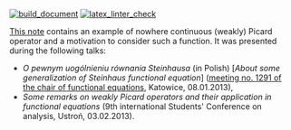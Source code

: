 [![build_document](https://github.com/vil02/nowhere_continuous_wpo/actions/workflows/build_document.yml/badge.svg)](https://github.com/vil02/nowhere_continuous_wpo/actions/workflows/build_document.yml)
[![latex_linter_check](https://github.com/vil02/nowhere_continuous_wpo/actions/workflows/chktex.yml/badge.svg)](https://github.com/vil02/nowhere_continuous_wpo/actions/workflows/chktex.yml)

[This note](./generated/nowhere_continuous_wpo.pdf) contains an example of nowhere continuous (weakly) Picard operator and a motivation to consider such a function.
It was presented during the following talks:
* _O pewnym uogólnieniu równania Steinhausa_ (in Polish) [_About some generalization of Steinhaus functional equation_] ([meeting no. 1291 of the chair of functional equations](http://www.math.us.edu.pl/seminariaRF/archiwum_rf/zrf1213.html), Katowice, 08.01.2013),
* _Some remarks on weakly Picard operators and their application in functional equations_ (9th international Students' Conference on analysis, Ustroń, 03.02.2013).
